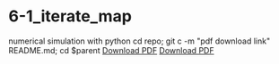 6-1_iterate_map
===============

numerical simulation with python
cd repo; git c -m "pdf download link" README.md; cd $parent
[Download PDF](https://github.com/ssh0/6-1_iterate_map/blob/master/6-1_iterate_map.pdf?raw=true)
[Download PDF](https://github.com/ssh0/6-1_iterate_map/blob/master/6-1_iterate_map.pdf?raw=true)
